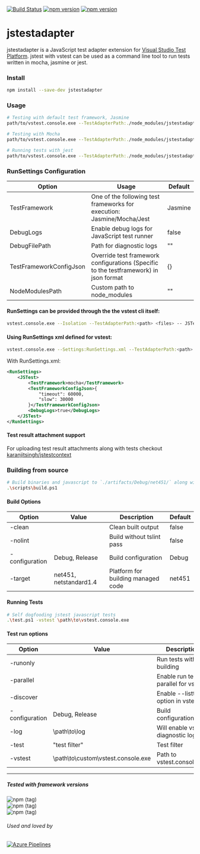 [![Build Status](https://dev.azure.com/karanjitsingh/jstestadapter/_apis/build/status/JSTestAdapter%20Build?branchName=master)](https://dev.azure.com/karanjitsingh/jstestadapter/_build/latest?definitionId=4&branchName=master)
[![npm version](https://img.shields.io/npm/v/jstestadapter/latest.svg?label=npm&style=flat)](https://www.npmjs.com/package/jstestadapter)
[![npm version](https://img.shields.io/npm/v/jstestadapter/beta.svg?style=flat)](https://www.npmjs.com/package/jstestadapter)

# jstestadapter

jstestadapter is a JavaScript test adapter extension for [Visual Studio Test Platform](https://github.com/Microsoft/vstest). jstest with vstest can be used as a command line tool to run tests written in mocha, jasmine or jest.

### Install
```bash
npm install --save-dev jstestadapter
```

### Usage
```bash
# Testing with default test framework, Jasmine
path/to/vstest.console.exe --TestAdapterPath:./node_modules/jstestadapter/ path/to/test.1.js path/to/test.2.js

# Testing with Mocha
path/to/vstest.console.exe --TestAdapterPath:./node_modules/jstestadapter/ path/to/test.1.js path/to/test.2.js -- JSTest.TestFramework=Mocha

# Running tests with jest
path/to/vstest.console.exe --TestAdapterPath:./node_modules/jstestadapter/ path/to/package.json -- JSTest.TestFramework=Jest
```

### RunSettings Configuration

Option                  |  Usage                                                                                | Default
----------------------- | ------------------------------------------------------------------------------------- | --------
TestFramework           | One of the following test frameworks for execution: Jasmine/Mocha/Jest                | Jasmine
DebugLogs               | Enable debug logs for JavaScript test runner                                          | false
DebugFilePath           | Path for diagnostic logs                                                              | ""
TestFrameworkConfigJson | Override test framework configurations (Specific to the testframework) in json format | {}
NodeModulesPath         | Custom path to node_modules                                                         | ""

#### RunSettings can be provided through the the vstest cli itself:
```bash
vstest.console.exe --Isolation --TestAdapterPath:<path> <files> -- JSTest.DebugLogs=true JSTest.TestFramework=mocha
```

#### Using RunSettings xml defined for vstest:
```bash
vstest.console.exe --Settings:RunSettings.xml --TestAdapterPath:<path> <files>
```
With RunSettings.xml:
```xml
<RunSettings>
    <JSTest>
        <TestFramework>mocha</TestFramework>
        <TestFrameworkConfigJson>{
            "timeout": 60000,
            "slow": 30000
        }</TestFrameworkConfigJson>
        <DebugLogs>true</DebugLogs>
    </JSTest>
</RunSettings>
```

#### Test result attachment support

For uploading test result attachments along with tests checkout [karanjitsingh/jstestcontext](https://github.com/karanjitsingh/jstestcontext)

### Building from source
```bash
# Build binaries and javascript to `./artifacts/Debug/net451/` along with the package tarball in `./artifacts/Debug`
.\scripts\build.ps1
```

#### Build Options

| Option         | Value                  | Description                        | Default |
| -------------- | ---------------------- | ---------------------------------- | ------- |
| -clean         |                        | Clean built output                 | false   |
| -nolint        |                        | Build without tslint pass          | false   |
| -configuration | Debug, Release         | Build configuration                | Debug   |
| -target        | net451, netstandard1.4 | Platform for building managed code | net451  |

#### Running Tests

```bash
# Self dogfooding jstest javascript tests
.\test.ps1 -vstest \path\to\vstest.console.exe
```

#### Test run options

| Option         | Value                              | Description                             | Default |
| -------------- | ---------------------------------- | --------------------------------------- | ------- |
| -runonly       |                                    | Run tests without building              | false   |
| -parallel      |                                    | Enable run tests in parallel for vstest | false   |
| -discover      |                                    | Enable --listtests option in vstest     | false   |
| -configuration | Debug, Release                     | Build configuration                     | Debug   |
| -log           | \path\to\log                       | Will enable vstest diagnostic logs      | -       |
| -test          | "test filter"                      | Test filter                             | -       |
| -vstest        | \path\to\custom\vstest.console.exe | Path to vstest.console.exe              | D:\vstest\artifacts\Debug\net451\win7-x64\vstest.console.exe  |


---


##### Tested with framework versions

![npm (tag)](https://img.shields.io/npm/v/jasmine/latest.svg?label=jasmine%40latest)<br />
![npm (tag)](https://img.shields.io/npm/v/mocha/latest.svg?label=mocha%40latest)<br />
![npm (tag)](https://img.shields.io/npm/v/jest/latest.svg?label=jest%40latest)

###### Used and loved by

[![Azure Pipelines](https://user-images.githubusercontent.com/4632805/51794131-3c5c6080-21f2-11e9-9173-0ccbb3418252.png)](https://dev.azure.com/)
